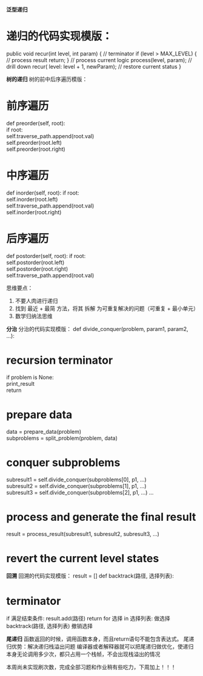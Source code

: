 **泛型递归**
# 递归的代码实现模版：
public void recur(int level, int param) { 
  // terminator 
  if (level > MAX_LEVEL) { 
    // process result 
    return; 
  }
  // process current logic 
  process(level, param); 
  // drill down 
  recur( level: level + 1, newParam); 
  // restore current status 
}

**树的递归** 树的前中后序遍历模版：
# 前序遍历
def preorder(self, root):  
  if root:    
    self.traverse_path.append(root.val)    
    self.preorder(root.left)    
    self.preorder(root.right) 
# 中序遍历
def inorder(self, root): 
  if root:    
    self.inorder(root.left)    
    self.traverse_path.append(root.val)    
    self.inorder(root.right) 
# 后序遍历
def postorder(self, root): 
  if root:    
    self.postorder(root.left)    
    self.postorder(root.right)    
    self.traverse_path.append(root.val) 

思维要点：
  1. 不要人肉进行递归
  2. 找到 最近 + 最简 方法，将其 拆解 为可重复解决的问题（可重复 + 最小单元）
  3. 数学归纳法思维

**分治** 分治的代码实现模版：
def divide_conquer(problem, param1, param2, ...):
  # recursion terminator 
  if problem is None:    
    print_result  
    return
  # prepare data  
  data = prepare_data(problem)   
  subproblems = split_problem(problem, data)  
  # conquer subproblems  
  subresult1 = self.divide_conquer(subproblems[0], p1, ...)   
  subresult2 = self.divide_conquer(subproblems[1], p1, ...)   
  subresult3 = self.divide_conquer(subproblems[2], p1, ...)  ...
  # process and generate the final result  
  result = process_result(subresult1, subresult2, subresult3, ...) 
  # revert the current level states 

**回溯** 回溯的代码实现模版：
result = []
def backtrack(路径, 选择列表):
  # terminator
  if 满足结束条件:
    result.add(路径)
    return
  for 选择 in 选择列表:
    做选择
    backtrack(路径, 选择列表)
    撤销选择

**尾递归** 函数返回的时候，调用函数本身，而且return语句不能包含表达式。
尾递归优势：解决递归栈溢出问题
编译器或者解释器就可以把尾递归做优化，使递归本身无论调用多少次，都只占用一个栈帧，不会出现栈溢出的情况

本周尚未实现刷次数，完成全部习题和作业稍有些吃力，下周加上！！！

